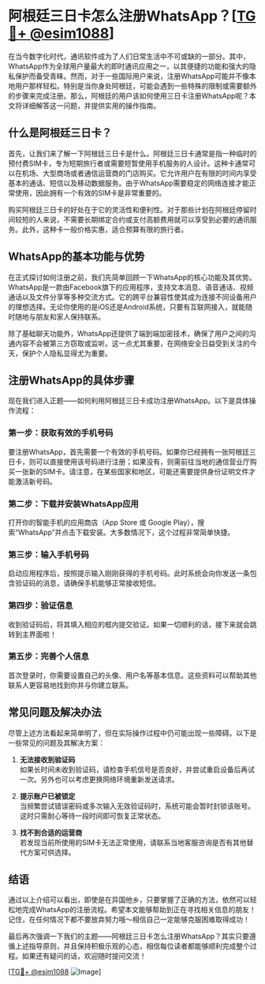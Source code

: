 # 阿根廷三日卡怎么注册WhatsApp？[[TG💪+ @esim1088](https://t.me/s/esim1088)]

在当今数字化时代，通讯软件成为了人们日常生活中不可或缺的一部分。其中，WhatsApp作为全球用户量最大的即时通讯应用之一，以其便捷的功能和强大的隐私保护而备受青睐。然而，对于一些国际用户来说，注册WhatsApp可能并不像本地用户那样轻松。特别是当你身处阿根廷，可能会遇到一些特殊的限制或需要额外的步骤来完成注册。那么，阿根廷的用户该如何使用三日卡注册WhatsApp呢？本文将详细解答这一问题，并提供实用的操作指南。

## 什么是阿根廷三日卡？

首先，让我们来了解一下阿根廷三日卡是什么。阿根廷三日卡通常是指一种临时的预付费SIM卡，专为短期旅行者或需要短暂使用手机服务的人设计。这种卡通常可以在机场、大型商场或者通信运营商的门店购买。它允许用户在有限的时间内享受基本的通话、短信以及移动数据服务。由于WhatsApp需要稳定的网络连接才能正常使用，因此拥有一个有效的SIM卡是非常重要的。

购买阿根廷三日卡的好处在于它的灵活性和便利性。对于那些计划在阿根廷停留时间较短的人来说，不需要长期绑定合约或支付高额费用就可以享受到必要的通讯服务。此外，这种卡一般价格实惠，适合预算有限的旅行者。

## WhatsApp的基本功能与优势

在正式探讨如何注册之前，我们先简单回顾一下WhatsApp的核心功能及其优势。WhatsApp是一款由Facebook旗下的应用程序，支持文本消息、语音通话、视频通话以及文件分享等多种交流方式。它的跨平台兼容性使其成为连接不同设备用户的理想选择。无论你使用的是iOS还是Android系统，只要有互联网接入，就能随时随地与朋友和家人保持联系。

除了基础聊天功能外，WhatsApp还提供了端到端加密技术，确保了用户之间的沟通内容不会被第三方窃取或监听。这一点尤其重要，在网络安全日益受到关注的今天，保护个人隐私显得尤为重要。

## 注册WhatsApp的具体步骤

现在我们进入正题——如何利用阿根廷三日卡成功注册WhatsApp。以下是具体操作流程：

### 第一步：获取有效的手机号码
要注册WhatsApp，首先需要一个有效的手机号码。如果你已经拥有一张阿根廷三日卡，则可以直接使用该号码进行注册；如果没有，则需前往当地的通信营业厅购买一张新的SIM卡。请注意，在某些国家和地区，可能还需要提供身份证明文件才能激活新号码。

### 第二步：下载并安装WhatsApp应用
打开你的智能手机的应用商店（App Store 或 Google Play），搜索“WhatsApp”并点击下载安装。大多数情况下，这个过程非常简单快捷。

### 第三步：输入手机号码
启动应用程序后，按照提示输入刚刚获得的手机号码。此时系统会向你发送一条包含验证码的消息，请确保手机能够正常接收短信。

### 第四步：验证信息
收到验证码后，将其填入相应的框内提交验证。如果一切顺利的话，接下来就会跳转到主界面啦！

### 第五步：完善个人信息
首次登录时，你需要设置自己的头像、用户名等基本信息。这些资料可以帮助其他联系人更容易地找到你并与你建立联系。

## 常见问题及解决办法

尽管上述方法看起来简单明了，但在实际操作过程中仍可能出现一些障碍。以下是一些常见的问题及其解决方案：

1. **无法接收到验证码**  
   如果长时间未收到验证码，请检查手机信号是否良好，并尝试重启设备后再试一次。另外也可以考虑更换网络环境重新发送请求。

2. **提示账户已被锁定**  
   当频繁尝试错误密码或多次输入无效验证码时，系统可能会暂时封锁该账号。这时只需耐心等待一段时间即可恢复正常状态。

3. **找不到合适的运营商**  
   若发现当前所使用的SIM卡无法正常使用，请联系当地客服咨询是否有其他替代方案可供选择。

## 结语

通过以上介绍可以看出，即使是在异国他乡，只要掌握了正确的方法，依然可以轻松地完成WhatsApp的注册流程。希望本文能够帮助到正在寻找相关信息的朋友！记住，在任何情况下都不要放弃努力哦～相信自己一定能够克服困难取得成功！

最后再次强调一下我们的主题——阿根廷三日卡怎么注册WhatsApp？其实只要遵循上述指导原则，并且保持积极乐观的心态，相信每位读者都能够顺利完成整个过程。如果还有疑问的话，欢迎随时提问交流！

[[TG💪+ @esim1088](https://t.me/s/esim1088) ![Image](https://i.postimg.cc/4NQfJmqS/Snipaste-2025-05-13-00-14-12.png)]
